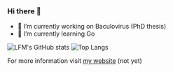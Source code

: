 ### Hi there 👋

- 🔭 I’m currently working on Baculovirus (PhD thesis)
- 🌱 I’m currently learning Go

![LFM's GitHub stats](https://github-readme-stats.vercel.app/api?username=lfm-dev&show_icons=true&theme=dark)
![Top Langs](https://github-readme-stats.vercel.app/api/top-langs/?username=lfm-dev)

For more information visit [my website](https://lfm-dev.github.io) (not yet)

